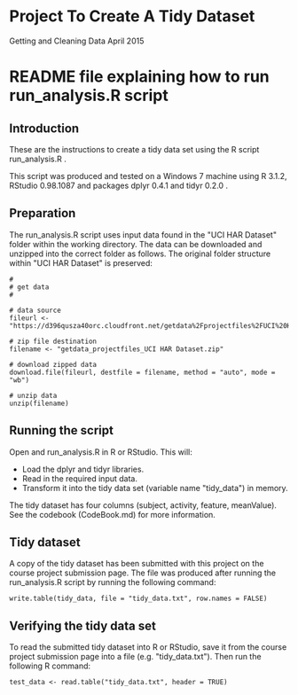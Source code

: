 # Project To Create A Tidy Dataset
Getting and Cleaning Data
April 2015

# README file explaining how to run run_analysis.R script

## Introduction

These are the instructions to create a tidy data set using the R script run_analysis.R .

This script was produced and tested on a Windows 7 machine using R 3.1.2, RStudio 0.98.1087 and packages dplyr 0.4.1 and tidyr 0.2.0 .

## Preparation

The run_analysis.R script uses input data found in the "UCI HAR Dataset" folder within the working directory.  The data can be downloaded and unzipped into the correct folder as follows.  The original folder structure within "UCI HAR Dataset" is preserved:

```
#
# get data
# 

# data source
fileurl <- "https://d396qusza40orc.cloudfront.net/getdata%2Fprojectfiles%2FUCI%20HAR%20Dataset.zip"

# zip file destination
filename <- "getdata_projectfiles_UCI HAR Dataset.zip"

# download zipped data
download.file(fileurl, destfile = filename, method = "auto", mode = "wb")

# unzip data
unzip(filename)
```

## Running the script

Open and run_analysis.R in R or RStudio.  This will:
* Load the dplyr and tidyr libraries.
* Read in the required input data.
* Transform it into the tidy data set (variable name "tidy_data") in memory.

The tidy dataset has four columns (subject, activity, feature, meanValue).  See the codebook (CodeBook.md) for more information.

## Tidy dataset

A copy of the tidy dataset has been submitted with this project on the course project submission page.  The file was produced after running the run_analysis.R script by running the following command:
```
write.table(tidy_data, file = "tidy_data.txt", row.names = FALSE)
```

## Verifying the tidy data set
To read the submitted tidy dataset into R or RStudio, save it from the course project submission page into a file (e.g. "tidy_data.txt").  Then run the following R command:
```
test_data <- read.table("tidy_data.txt", header = TRUE)
```

